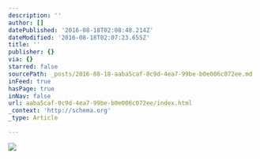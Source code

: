 ```yaml
---
description: ''
author: []
datePublished: '2016-08-18T02:08:48.214Z'
dateModified: '2016-08-18T02:07:23.655Z'
title: ''
publisher: {}
via: {}
starred: false
sourcePath: _posts/2016-08-18-aaba5caf-0c9d-4ea7-99be-b0e006c072ee.md
inFeed: true
hasPage: true
inNav: false
url: aaba5caf-0c9d-4ea7-99be-b0e006c072ee/index.html
_context: 'http://schema.org'
_type: Article

---
```

![](https://the-grid-user-content.s3-us-west-2.amazonaws.com/10bd4515-48ea-4b14-9028-a7d109ce0585.jpg)